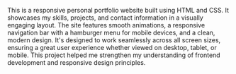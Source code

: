 This is a responsive personal portfolio website built using HTML and CSS. It showcases my skills, projects, and contact information in a visually engaging layout. The site features smooth animations, a responsive navigation bar with a hamburger menu for mobile devices, and a clean, modern design. It's designed to work seamlessly across all screen sizes, ensuring a great user experience whether viewed on desktop, tablet, or mobile. This project helped me strengthen my understanding of frontend development and responsive design principles.

